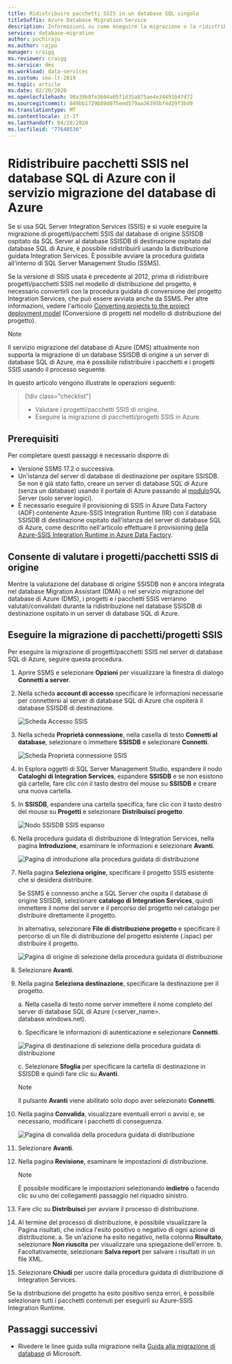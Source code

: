 ```yaml
---
title: Ridistribuire pacchetti SSIS in un database SQL singolo
titleSuffix: Azure Database Migration Service
description: Informazioni su come eseguire la migrazione o la ridistribuzione di SQL Server Integration Services pacchetti e progetti nel database SQL di Azure single database usando il servizio migrazione del database di Azure e Data Migration Assistant.
services: database-migration
author: pochiraju
ms.author: rajpo
manager: craigg
ms.reviewer: craigg
ms.service: dms
ms.workload: data-services
ms.custom: seo-lt-2019
ms.topic: article
ms.date: 02/20/2020
ms.openlocfilehash: 90a39b8fe3604a05f1d35a875ae4e34491b47d72
ms.sourcegitcommit: 849bb1729b89d075eed579aa36395bf4d29f3bd9
ms.translationtype: MT
ms.contentlocale: it-IT
ms.lasthandoff: 04/28/2020
ms.locfileid: "77648530"
---
```

# <a name="redeploy-ssis-packages-to-azure-sql-database-with-azure-database-migration-service"></a>Ridistribuire pacchetti SSIS nel database SQL di Azure con il servizio migrazione del database di Azure

Se si usa SQL Server Integration Services (SSIS) e si vuole eseguire la migrazione di progetti/pacchetti SSIS dal database di origine SSISDB ospitato da SQL Server al database SSISDB di destinazione ospitato dal database SQL di Azure, è possibile ridistribuirli usando la distribuzione guidata Integration Services. È possibile avviare la procedura guidata all'interno di SQL Server Management Studio (SSMS).

Se la versione di SSIS usata è precedente al 2012, prima di ridistribuire progetti/pacchetti SSIS nel modello di distribuzione del progetto, è necessario convertirli con la procedura guidata di conversione del progetto Integration Services, che può essere avviata anche da SSMS. Per altre informazioni, vedere l'articolo [Converting projects to the project deployment model](https://docs.microsoft.com/sql/integration-services/packages/deploy-integration-services-ssis-projects-and-packages?view=sql-server-2017#convert) (Conversione di progetti nel modello di distribuzione del progetto).

> [!NOTE]
> Il servizio migrazione del database di Azure (DMS) attualmente non supporta la migrazione di un database SSISDB di origine a un server di database SQL di Azure, ma è possibile ridistribuire i pacchetti e i progetti SSIS usando il processo seguente.

In questo articolo vengono illustrate le operazioni seguenti:
> [!div class="checklist"]
>
> * Valutare i progetti/pacchetti SSIS di origine.
> * Eseguire la migrazione di pacchetti/progetti SSIS in Azure.

## <a name="prerequisites"></a>Prerequisiti

Per completare questi passaggi è necessario disporre di:

* Versione SSMS 17.2 o successiva.
* Un'istanza del server di database di destinazione per ospitare SSISDB. Se non è già stato fatto, creare un server di database SQL di Azure (senza un database) usando il portale di Azure passando al [modulo](https://ms.portal.azure.com/#create/Microsoft.SQLServer)SQL Server (solo server logici).
* È necessario eseguire il provisioning di SSIS in Azure Data Factory (ADF) contenente Azure-SSIS Integration Runtime (IR) con il database SSISDB di destinazione ospitato dall'istanza del server di database SQL di Azure, come descritto nell'articolo effettuare il provisioning [della Azure-SSIS Integration Runtime in Azure Data Factory](https://docs.microsoft.com/azure/data-factory/tutorial-deploy-ssis-packages-azure).

## <a name="assess-source-ssis-projectspackages"></a>Consente di valutare i progetti/pacchetti SSIS di origine

Mentre la valutazione del database di origine SSISDB non è ancora integrata nel database Migration Assistant (DMA) o nel servizio migrazione del database di Azure (DMS), i progetti e i pacchetti SSIS verranno valutati/convalidati durante la ridistribuzione nel database SSISDB di destinazione ospitato in un server di database SQL di Azure.

## <a name="migrate-ssis-projectspackages"></a>Eseguire la migrazione di pacchetti/progetti SSIS

Per eseguire la migrazione di progetti/pacchetti SSIS nel server di database SQL di Azure, seguire questa procedura.

1. Aprire SSMS e selezionare **Opzioni** per visualizzare la finestra di dialogo **Connetti a server**.

2. Nella scheda **account di accesso** specificare le informazioni necessarie per connettersi al server di database SQL di Azure che ospiterà il database SSISDB di destinazione.

    ![Scheda Accesso SSIS](media/how-to-migrate-ssis-packages/dms-ssis-login-tab.png)

3. Nella scheda **Proprietà connessione**, nella casella di testo **Connetti al database**, selezionare o immettere **SSISDB** e selezionare **Connetti**.

    ![Scheda Proprietà connessione SSIS](media/how-to-migrate-ssis-packages/dms-ssis-conncetion-properties-tab.png)

4. In Esplora oggetti di SQL Server Management Studio, espandere il nodo **Cataloghi di Integration Services**, espandere **SSISDB** e se non esistono già cartelle, fare clic con il tasto destro del mouse su **SSISDB** e creare una nuova cartella.

5. In **SSISDB**, espandere una cartella specifica, fare clic con il tasto destro del mouse su **Progetti** e selezionare **Distribuisci progetto**.

    ![Nodo SSISDB SSIS espanso](media/how-to-migrate-ssis-packages/dms-ssis-ssisdb-node-expanded.png)

6. Nella procedura guidata di distribuzione di Integration Services, nella pagina **Introduzione**, esaminare le informazioni e selezionare **Avanti**.

    ![Pagina di introduzione alla procedura guidata di distribuzione](media/how-to-migrate-ssis-packages/dms-deployment-wizard-introduction-page.png)

7. Nella pagina **Seleziona origine**, specificare il progetto SSIS esistente che si desidera distribuire.

    Se SSMS è connesso anche a SQL Server che ospita il database di origine SSISDB, selezionare **catalogo di Integration Services**, quindi immettere il nome del server e il percorso del progetto nel catalogo per distribuire direttamente il progetto.

    In alternativa, selezionare **File di distribuzione progetto** e specificare il percorso di un file di distribuzione del progetto esistente (.ispac) per distribuire il progetto.

    ![Pagina di origine di selezione della procedura guidata di distribuzione](media/how-to-migrate-ssis-packages/dms-deployment-wizard-select-source-page.png)
 
8. Selezionare **Avanti**.
9. Nella pagina **Seleziona destinazione**, specificare la destinazione per il progetto.

    a. Nella casella di testo nome server immettere il nome completo del server di database SQL di Azure (<server_name>. database.windows.net).

    b. Specificare le informazioni di autenticazione e selezionare **Connetti**.

    ![Pagina di destinazione di selezione della procedura guidata di distribuzione](media/how-to-migrate-ssis-packages/dms-deployment-wizard-select-destination-page.png)

    c. Selezionare **Sfoglia** per specificare la cartella di destinazione in SSISDB e quindi fare clic su **Avanti**.

    > [!NOTE]
    > Il pulsante **Avanti** viene abilitato solo dopo aver selezionato **Connetti**.

10. Nella pagina **Convalida**, visualizzare eventuali errori o avvisi e, se necessario, modificare i pacchetti di conseguenza.

    ![Pagina di convalida della procedura guidata di distribuzione](media/how-to-migrate-ssis-packages/dms-deployment-wizard-validate-page.png)

11. Selezionare **Avanti**.

12. Nella pagina **Revisione**, esaminare le impostazioni di distribuzione.

    > [!NOTE]
    > È possibile modificare le impostazioni selezionando **indietro** o facendo clic su uno dei collegamenti passaggio nel riquadro sinistro.

13. Fare clic su **Distribuisci** per avviare il processo di distribuzione.

14. Al termine del processo di distribuzione, è possibile visualizzare la Pagina risultati, che indica l'esito positivo o negativo di ogni azione di distribuzione.
    a. Se un'azione ha esito negativo, nella colonna **Risultato**, selezionare **Non riuscita** per visualizzare una spiegazione dell'errore.
    b. Facoltativamente, selezionare **Salva report** per salvare i risultati in un file XML.

15. Selezionare **Chiudi** per uscire dalla procedura guidata di distribuzione di Integration Services.

Se la distribuzione del progetto ha esito positivo senza errori, è possibile selezionare tutti i pacchetti contenuti per eseguirli su Azure-SSIS Integration Runtime.

## <a name="next-steps"></a>Passaggi successivi

* Rivedere le linee guida sulla migrazione nella [Guida alla migrazione di database](https://datamigration.microsoft.com/) di Microsoft.

